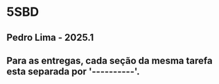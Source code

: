 # 5SBD

## Pedro Lima - 2025.1

## Para as entregas, cada seção da mesma tarefa esta separada por '----------'. 
